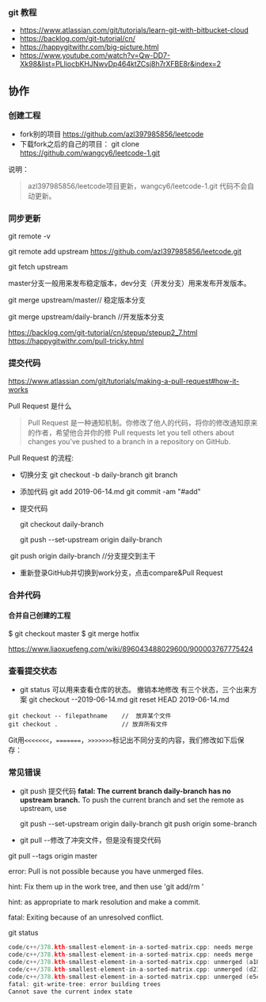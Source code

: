 ###  git 教程
- https://www.atlassian.com/git/tutorials/learn-git-with-bitbucket-cloud
- https://backlog.com/git-tutorial/cn/
- https://happygitwithr.com/big-picture.html
- https://www.youtube.com/watch?v=Qw-DD7-Xk98&list=PLliocbKHJNwvDp464ktZCsj8h7rXFBE8r&index=2
## 协作
### 创建工程
- fork别的项目
  https://github.com/azl397985856/leetcode
- 下载fork之后的自己的项目：
  git clone https://github.com/wangcy6/leetcode-1.git

说明：
> azl397985856/leetcode项目更新，wangcy6/leetcode-1.git 代码不会自动更新。

### 同步更新 


git remote -v

git remote add upstream https://github.com/azl397985856/leetcode.git

git fetch upstream



master分支一般用来发布稳定版本，dev分支（开发分支）用来发布开发版本。



git merge upstream/master// 稳定版本分支

git merge upstream/daily-branch //开发版本分支









https://backlog.com/git-tutorial/cn/stepup/stepup2_7.html
https://happygitwithr.com/pull-tricky.html



### 提交代码
https://www.atlassian.com/git/tutorials/making-a-pull-request#how-it-works

Pull Request 是什么

>Pull Request 是一种通知机制。你修改了他人的代码，将你的修改通知原来的作者，希望他合并你的修
>Pull requests let you tell others about changes you've pushed to a branch in a repository on GitHub.

Pull Request 的流程:

- 切换分支
  git checkout -b daily-branch
  git branch
  
- 添加代码 
  git add 2019-06-14.md 
  git commit  -am "#add"
  
- 提交代码
  
  git checkout daily-branch
  
  git push --set-upstream origin daily-branch

​       git push origin daily-branch //分支提交到主干



- 重新登录GitHub并切换到work分支，点击compare&Pull Request



### 合并代码

#### 合并自己创建的工程



$ git checkout master
$ git merge hotfix

https://www.liaoxuefeng.com/wiki/896043488029600/900003767775424

### 查看提交状态

- git status 可以用来查看仓库的状态。
  撤销本地修改
   有三个状态，三个出来方案
   git checkout  --2019-06-14.md
   git reset HEAD 2019-06-14.md

```
git checkout -- filepathname    //  放弃某个文件
git checkout .                  // 放弃所有文件
```

Git用`<<<<<<<`，`=======`，`>>>>>>>`标记出不同分支的内容，我们修改如下后保存：





### 常见错误

-  git push 提交代码
**fatal: The current branch daily-branch has no upstream branch.**
To push the current branch and set the remote as upstream, use

    git push --set-upstream origin daily-branch
    git push origin some-branch
-  git pull --修改了冲突文件，但是没有提交代码

 git pull --tags origin master

error: Pull is not possible because you have unmerged files.

hint: Fix them up in the work tree, and then use 'git add/rm <file>'

hint: as appropriate to mark resolution and make a commit.

fatal: Exiting because of an unresolved conflict.





git status



```c
code/c++/378.kth-smallest-element-in-a-sorted-matrix.cpp: needs merge
code/c++/378.kth-smallest-element-in-a-sorted-matrix.cpp: needs merge
code/c++/378.kth-smallest-element-in-a-sorted-matrix.cpp: unmerged (a186f7c4def260b570ebb10b91f13dfcf6057488)
code/c++/378.kth-smallest-element-in-a-sorted-matrix.cpp: unmerged (d21d77c38990a42c3a4cefae2425332ccdddb050)
code/c++/378.kth-smallest-element-in-a-sorted-matrix.cpp: unmerged (e5cb840c23bfc5b664f22a8679c460da5cac6173)
fatal: git-write-tree: error building trees
Cannot save the current index state
```

